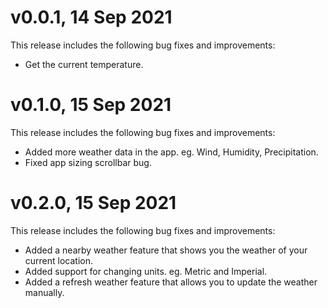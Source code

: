 # v0.0.1, 14 Sep 2021

This release includes the following bug fixes and improvements:

- Get the current temperature.

# v0.1.0, 15 Sep 2021

This release includes the following bug fixes and improvements:

- Added more weather data in the app. eg. Wind, Humidity, Precipitation.
- Fixed app sizing scrollbar bug.

# v0.2.0, 15 Sep 2021

This release includes the following bug fixes and improvements:

- Added a nearby weather feature that shows you the weather of your current location.
- Added support for changing units. eg. Metric and Imperial.
- Added a refresh weather feature that allows you to update the weather manually.
